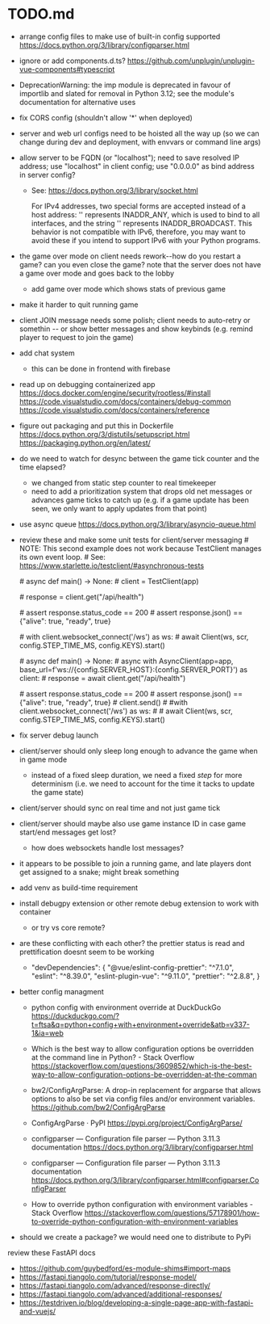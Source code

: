 # TODO.md

- arrange config files to make use of built-in config supported
  https://docs.python.org/3/library/configparser.html

- ignore or add components.d.ts?
  https://github.com/unplugin/unplugin-vue-components#typescript

- DeprecationWarning: the imp module is deprecated in favour of importlib and slated for removal in Python 3.12; see the module's documentation for alternative uses

- fix CORS config (shouldn't allow '*' when deployed)
- server and web url configs need to be hoisted all the way up
  (so we can change during dev and deployment, with envvars or command line args)

- allow server to be FQDN (or "localhost"); need to save resolved IP address; use "localhost" in client config; use "0.0.0.0" as bind address in server config?

  - See: https://docs.python.org/3/library/socket.html

    For IPv4 addresses, two special forms are accepted instead of a host address: '' represents INADDR_ANY, which is used to bind to all interfaces, and the string '<broadcast>' represents INADDR_BROADCAST. This behavior is not compatible with IPv6, therefore, you may want to avoid these if you intend to support IPv6 with your Python programs.

- the game over mode on client needs rework--how do you restart a game? can you even close the game?
  note that the server does not have a game over mode and goes back to the lobby

  - add game over mode which shows stats of previous game

- make it harder to quit running game

- client JOIN message needs some polish; client needs to auto-retry or somethin
  -- or show better messages and show keybinds (e.g. remind player to request to join the game)

- add chat system
  - this can be done in frontend with firebase

- read up on debugging containerized app
  https://docs.docker.com/engine/security/rootless/#install
  https://code.visualstudio.com/docs/containers/debug-common
  https://code.visualstudio.com/docs/containers/reference

- figure out packaging and put this in Dockerfile
  https://docs.python.org/3/distutils/setupscript.html
  https://packaging.python.org/en/latest/

- do we need to watch for desync between the game tick counter and the time elapsed?

  - we changed from static step counter to real timekeeper
  - need to add a prioritization system that drops old net messages or advances game ticks to catch up (e.g. if a game update has been seen, we only want to apply updates from that point)

- use async queue
  https://docs.python.org/3/library/asyncio-queue.html

- review these and make some unit tests for client/server messaging
  \# NOTE: This second example does not work because TestClient manages its own event loop.
  \# See: https://www.starlette.io/testclient/#asynchronous-tests

  \# async def main() -> None:
  \# client = TestClient(app)

  \# response = client.get("/api/health")

  \# assert response.status_code == 200
  \# assert response.json() == {"alive": true, "ready", true}

  \# with client.websocket_connect('/ws') as ws:
  \# await Client(ws, scr, config.STEP_TIME_MS, config.KEYS).start()

  \# async def main() -> None:
  \# async with AsyncClient(app=app, base_url=f'ws://{config.SERVER_HOST}:{config.SERVER_PORT}') as client:
  \# response = await client.get("/api/health")

  \# assert response.status_code == 200
  \# assert response.json() == {"alive": true, "ready", true}
  \# client.send()
  \# #with client.websocket_connect('/ws') as ws:
  \# # await Client(ws, scr, config.STEP_TIME_MS, config.KEYS).start()

- fix server debug launch

- client/server should only sleep long enough to advance the game when in game mode
  - instead of a fixed sleep duration, we need a fixed *step* for more determinism (i.e. we need to account for the time it tacks to update the game state)

- client/server should sync on real time and not just game tick

- client/server should maybe also use game instance ID in case game start/end messages get lost?

  - how does websockets handle lost messages?

- it appears to be possible to join a running game, and late players dont get assigned to a snake; might break something

- add venv as build-time requirement

- install debugpy extension or other remote debug extension to work with container

  - or try vs core remote?

- are these conflicting with each other? the prettier status is read and prettification doesnt seem to be working

  - "devDependencies": {
    "@vue/eslint-config-prettier": "^7.1.0",
    "eslint": "^8.39.0",
    "eslint-plugin-vue": "^9.11.0",
    "prettier": "^2.8.8",
    }

- better config managment

  - python config with environment override at DuckDuckGo
    https://duckduckgo.com/?t=ftsa&q=python+config+with+environment+override&atb=v337-1&ia=web

  - Which is the best way to allow configuration options be overridden at the command line in Python? - Stack Overflow
    https://stackoverflow.com/questions/3609852/which-is-the-best-way-to-allow-configuration-options-be-overridden-at-the-comman

  - bw2/ConfigArgParse: A drop-in replacement for argparse that allows options to also be set via config files and/or environment variables.
    https://github.com/bw2/ConfigArgParse

  - ConfigArgParse · PyPI
    https://pypi.org/project/ConfigArgParse/

  - configparser — Configuration file parser — Python 3.11.3 documentation
    https://docs.python.org/3/library/configparser.html

  - configparser — Configuration file parser — Python 3.11.3 documentation
    https://docs.python.org/3/library/configparser.html#configparser.ConfigParser

  - How to override python configuration with environment variables - Stack Overflow
    https://stackoverflow.com/questions/57178901/how-to-override-python-configuration-with-environment-variables

- should we create a package? we would need one to distribute to PyPi

review these FastAPI docs
- https://github.com/guybedford/es-module-shims#import-maps
- https://fastapi.tiangolo.com/tutorial/response-model/
- https://fastapi.tiangolo.com/advanced/response-directly/
- https://fastapi.tiangolo.com/advanced/additional-responses/
- https://testdriven.io/blog/developing-a-single-page-app-with-fastapi-and-vuejs/
